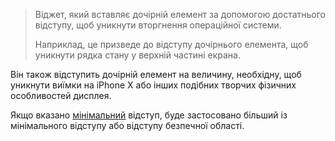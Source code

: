 >Віджет, який вставляє дочірній елемент за допомогою достатнього відступу, щоб уникнути вторгнення операційної системи.
>
>Наприклад, це призведе до відступу дочірнього елемента, щоб уникнути рядка стану у верхній частині екрана.
>
   Він також відступить дочірній елемент на величину, необхідну, щоб уникнути виїмки на iPhone X або інших подібних творчих фізичних особливостей дисплея.
>
   Якщо вказано [мінімальний](https://api.flutter.dev/flutter/widgets/SafeArea/minimum.html) відступ, буде застосовано більший із мінімального відступу або відступу безпечної області.